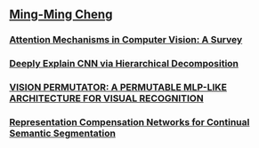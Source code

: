 ## [Ming-Ming Cheng](http://mmcheng.net/cmm/)

### [Attention Mechanisms in Computer Vision: A Survey](https://arxiv.org/pdf/2111.07624.pdf)

### [Deeply Explain CNN via Hierarchical Decomposition](https://arxiv.org/pdf/2201.09205.pdf)

### [VISION PERMUTATOR: A PERMUTABLE MLP-LIKE ARCHITECTURE FOR VISUAL RECOGNITION](https://arxiv.org/pdf/2106.12368.pdf)

### [Representation Compensation Networks for Continual Semantic Segmentation](https://arxiv.org/pdf/2203.05402.pdf)

